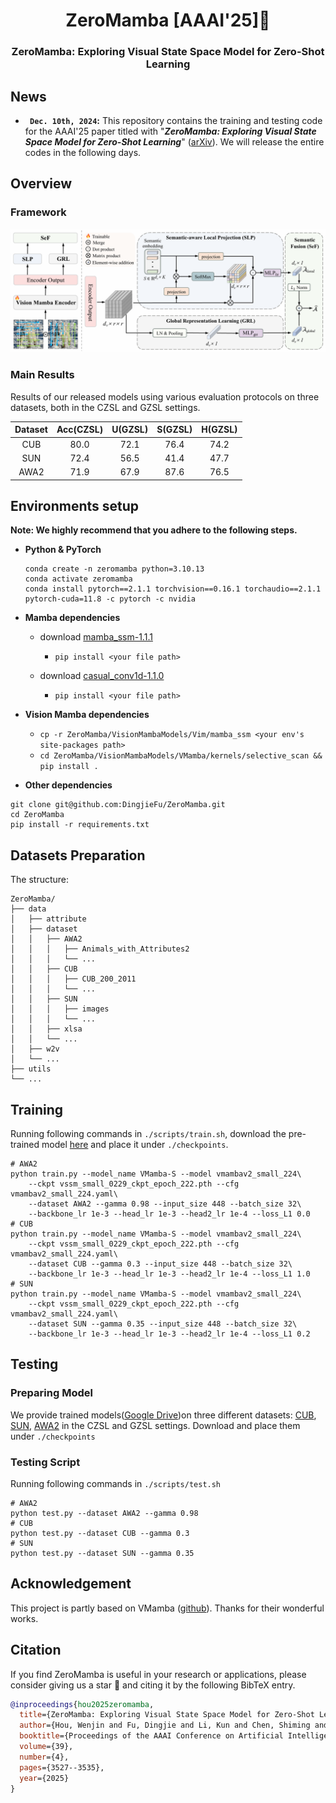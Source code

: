 <div align="center">
<h1> ZeroMamba [AAAI'25]🎉 </h1>
<h3> ZeroMamba: Exploring Visual State Space Model for Zero-Shot Learning </h3>
</div>




## News
* **` Dec. 10th, 2024`:** This repository contains the training and testing code for the AAAI'25 paper titled with "***ZeroMamba: Exploring Visual State Space Model for Zero-Shot Learning***" ([arXiv](https://arxiv.org/pdf/2408.14868)). We will release the entire codes in the following days.


## Overview
### Framework
<div align="center"><img src="assets/framework.png" /></div>

### Main Results
Results of our released models using various evaluation protocols on three datasets, both in the CZSL and GZSL settings.

| Dataset | Acc(CZSL) | U(GZSL) | S(GZSL) | H(GZSL) |
| :-----: | :-------: | :-----: | :-----: | :-----: |
|   CUB   |   80.0    |  72.1   |  76.4   |  74.2   |
|   SUN   |   72.4    |  56.5   |  41.4   |  47.7   |
|  AWA2   |   71.9    |  67.9   |  87.6   |  76.5   |


## Environments setup 

**Note: We highly recommend that you adhere to the following steps.**

- **Python & PyTorch**
  
  ```shell
  conda create -n zeromamba python=3.10.13
  conda activate zeromamba
  conda install pytorch==2.1.1 torchvision==0.16.1 torchaudio==2.1.1 pytorch-cuda=11.8 -c pytorch -c nvidia
  ```
  
- **Mamba dependencies**

  - download [mamba_ssm-1.1.1](https://github.com/state-spaces/mamba/releases/download/v1.1.1/mamba_ssm-1.1.1+cu118torch2.1cxx11abiFALSE-cp310-cp310-linux_x86_64.whl)
    - `pip install <your file path> `

  - download [casual_conv1d-1.1.0](https://github.com/Dao-AILab/causal-conv1d/releases/download/v1.1.0/causal_conv1d-1.1.0+cu118torch2.1cxx11abiFALSE-cp310-cp310-linux_x86_64.whl)
    - `pip install <your file path> `

- **Vision Mamba dependencies**

  - `cp -r ZeroMamba/VisionMambaModels/Vim/mamba_ssm <your env's site-packages path>`
  - `cd ZeroMamba/VisionMambaModels/VMamba/kernels/selective_scan && pip install .`

- **Other dependencies**

```
git clone git@github.com:DingjieFu/ZeroMamba.git
cd ZeroMamba
pip install -r requirements.txt
```


## Datasets Preparation
The structure:
```
ZeroMamba/
├── data
│   ├── attribute
│   ├── dataset
│   │   ├── AWA2
│   │   │   ├── Animals_with_Attributes2
│   │   │   └── ...
│   │   ├── CUB
│   │   │   ├── CUB_200_2011
│   │   │   └── ...
│   │   ├── SUN
│   │   │   ├── images
│   │   │   └── ...
│   │   ├── xlsa
│   │   └── ...
│   ├── w2v
│   └── ...
├── utils
└── ...
```


## Training

Running following commands in `./scripts/train.sh`, download the pre-trained model [here](https://github.com/MzeroMiko/VMamba/releases/download/%23v2cls/vssm_small_0229_ckpt_epoch_222.pth) and place it under `./checkpoints`.
```
# AWA2
python train.py --model_name VMamba-S --model vmambav2_small_224\
    --ckpt vssm_small_0229_ckpt_epoch_222.pth --cfg  vmambav2_small_224.yaml\
    --dataset AWA2 --gamma 0.98 --input_size 448 --batch_size 32\
    --backbone_lr 1e-3 --head_lr 1e-3 --head2_lr 1e-4 --loss_L1 0.0
# CUB
python train.py --model_name VMamba-S --model vmambav2_small_224\
    --ckpt vssm_small_0229_ckpt_epoch_222.pth --cfg  vmambav2_small_224.yaml\
    --dataset CUB --gamma 0.3 --input_size 448 --batch_size 32\
    --backbone_lr 1e-3 --head_lr 1e-3 --head2_lr 1e-4 --loss_L1 1.0
# SUN
python train.py --model_name VMamba-S --model vmambav2_small_224\
    --ckpt vssm_small_0229_ckpt_epoch_222.pth --cfg  vmambav2_small_224.yaml\
    --dataset SUN --gamma 0.35 --input_size 448 --batch_size 32\
    --backbone_lr 1e-3 --head_lr 1e-3 --head2_lr 1e-4 --loss_L1 0.2
```


## Testing

### Preparing Model

We provide trained models([Google Drive](https://drive.google.com/drive/folders/1VtmU_HqvjtdyNRyp0ou3RJwB3-CmdXGv?usp=drive_link))on three different datasets: [CUB](http://www.vision.caltech.edu/visipedia/CUB-200-2011.html), [SUN](http://cs.brown.edu/~gmpatter/sunattributes.html), [AWA2](http://cvml.ist.ac.at/AwA2/) in the CZSL and GZSL settings. Download and place them under `./checkpoints`

### Testing Script
Running following commands in `./scripts/test.sh`
```
# AWA2
python test.py --dataset AWA2 --gamma 0.98
# CUB
python test.py --dataset CUB --gamma 0.3
# SUN
python test.py --dataset SUN --gamma 0.35
```

## Acknowledgement

This project is partly based on VMamba ([github](https://github.com/MzeroMiko/VMamba)). Thanks for their wonderful works.

## Citation

If you find ZeroMamba is useful in your research or applications, please consider giving us a star 🌟 and citing it by the following BibTeX entry.

```bibtex
@inproceedings{hou2025zeromamba,
  title={ZeroMamba: Exploring Visual State Space Model for Zero-Shot Learning},
  author={Hou, Wenjin and Fu, Dingjie and Li, Kun and Chen, Shiming and Fan, Hehe and Yang, Yi},
  booktitle={Proceedings of the AAAI Conference on Artificial Intelligence},
  volume={39},
  number={4},
  pages={3527--3535},
  year={2025}
}
```

